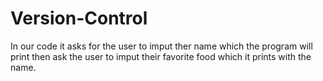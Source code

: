 # Version-Control 

In our code it asks for the user to imput ther name which the program will print then ask the user to imput their favorite food which it prints with the name. 
